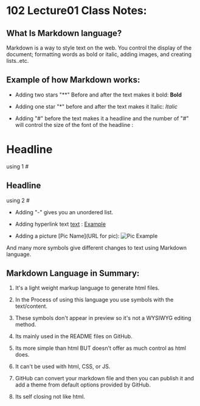# 102 Lecture01 Class Notes:

## What Is Markdown language? 

Markdown is a way to style text on the web. You control the display of the document; formatting words as bold or italic, adding images, and creating lists..etc.

## Example of how Markdown works:

- Adding two stars "**" Before and after the text makes it bold: **Bold**

- Adding one star "*" before and after the text makes it Italic: *Italic*

- Adding "#" before the text makes it a headline and the number of "#" will control the size of the font of the headline : 

 # Headline 
using 1 #
 ## Headline 
using 2 #

- Adding "-" gives you an unordered list.

- Adding hyperlink text [text](URL) : [Example](https://www.google.com/search?client=opera-gx&q=google&sourceid=opera&ie=UTF-8&oe=UTF-8)

- Adding a picture [Pic Name](URL for pic): ![Pic Example](https://thumbs.dreamstime.com/b/example-red-tag-example-red-square-price-tag-117502755.jpg)

And many more symbols give different changes to text using Markdown language.








## Markdown Language in Summary: 

1. It's a light weight markup language to generate html files.

2. In the Process of using this language you use symbols with the text/content.

3. These symbols don't appear in preview so it's not a WYSIWYG editing method.

4. Its mainly used in the README files on GitHub.

5. Its more simple than html BUT doesn't offer as much control as html does.

6. It can't be used with html, CSS, or JS.

7. GitHub can convert your markdown file and then you can publish it and add a theme from default options provided by GitHub.

8. Its self closing not like html.

